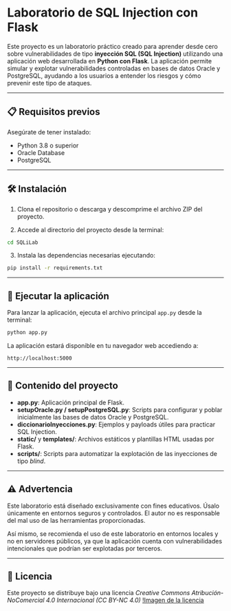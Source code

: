 # Laboratorio de SQL Injection con Flask

Este proyecto es un laboratorio práctico creado para aprender desde cero sobre vulnerabilidades de tipo **inyección SQL (SQL Injection)** utilizando una aplicación web desarrollada en **Python con Flask**. La aplicación permite simular y explotar vulnerabilidades controladas en bases de datos Oracle y PostgreSQL, ayudando a los usuarios a entender los riesgos y cómo prevenir este tipo de ataques.

---

## 📋 Requisitos previos

Asegúrate de tener instalado:

- Python 3.8 o superior
- Oracle Database
- PostgreSQL

---

## 🛠️ Instalación

1. Clona el repositorio o descarga y descomprime el archivo ZIP del proyecto.

2. Accede al directorio del proyecto desde la terminal:
```bash
cd SQLiLab
```

3. Instala las dependencias necesarias ejecutando:
```bash
pip install -r requirements.txt
```

---

## 🚀 Ejecutar la aplicación

Para lanzar la aplicación, ejecuta el archivo principal `app.py` desde la terminal:

```bash
python app.py
```

La aplicación estará disponible en tu navegador web accediendo a:

```
http://localhost:5000
```

---

## 📖 Contenido del proyecto

- **app.py**: Aplicación principal de Flask.
- **setupOracle.py / setupPostgreSQL.py**: Scripts para configurar y poblar inicialmente las bases de datos Oracle y PostgreSQL.
- **diccionarioInyecciones.py**: Ejemplos y payloads útiles para practicar SQL Injection.
- **static/** y **templates/**: Archivos estáticos y plantillas HTML usadas por Flask.
- **scripts/**: Scripts para automatizar la explotación de las inyecciones de tipo *blind*.

---

## ⚠️ Advertencia

Este laboratorio está diseñado exclusivamente con fines educativos. Úsalo únicamente en entornos seguros y controlados. El autor no es responsable del mal uso de las herramientas proporcionadas.

Así mismo, se recomienda el uso de este laboratorio en entornos locales y no en servidores públicos, ya que la aplicación cuenta con vulnerabilidades intencionales que podrían ser explotadas por terceros.

---

## 📌 Licencia

Este proyecto se distribuye bajo una licencia *Creative Commons Atribución-NoComercial 4.0 Internacional (CC BY-NC 4.0)* [!Imagen de la licencia](https://mirrors.creativecommons.org/presskit/buttons/88x31/png/by-nc.png)
